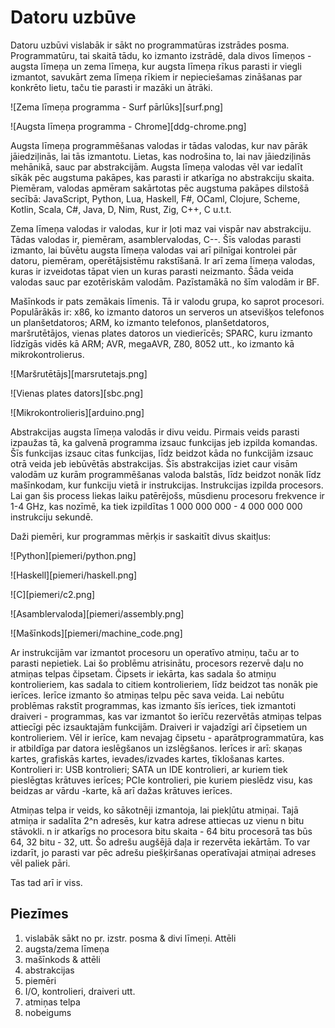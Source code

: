 # Datoru uzbūve

Datoru uzbūvi vislabāk ir sākt no programmatūras izstrādes posma. Programmatūru, tai skaitā tādu, ko izmanto izstrādē, dala divos līmeņos - augsta līmeņa un zema līmeņa, kur augsta līmeņa rīkus parasti ir viegli izmantot, savukārt zema līmeņa rīkiem ir nepieciešamas zināšanas par konkrēto lietu, taču tie parasti ir mazāki un ātrāki.

![Zema līmeņa programma - Surf pārlūks][surf.png]

![Augsta līmeņa programma - Chrome][ddg-chrome.png]

Augsta līmeņa programmēšanas valodas ir tādas valodas, kur nav pārāk jāiedziļinās, lai tās izmantotu. Lietas, kas nodrošina to, lai nav jāiedziļinās mehānikā, sauc par abstrakcijām. Augsta līmeņa valodas vēl var iedalīt sīkāk pēc augstuma pakāpes, kas parasti ir atkarīga no abstrakciju skaita. Piemēram, valodas apmēram sakārtotas pēc augstuma pakāpes dilstošā secībā: JavaScript, Python, Lua, Haskell, F#, OCaml, Clojure, Scheme, Kotlin, Scala, C#, Java, D, Nim, Rust, Zig, C++, C u.t.t. 

Zema līmeņa valodas ir valodas, kur ir ļoti maz vai vispār nav abstrakciju. Tādas valodas ir, piemēram, asamblervalodas, C--. Šīs valodas parasti izmanto, lai būvētu augsta līmeņa valodas vai arī pilnīgai kontrolei pār datoru, piemēram, operētājsistēmu rakstīšanā. Ir arī zema līmeņa valodas, kuras ir izveidotas tāpat vien un kuras parasti neizmanto. Šāda veida valodas sauc par ezotēriskām valodām. Pazīstamākā no šīm valodām ir BF.

Mašīnkods ir pats zemākais līmenis. Tā ir valodu grupa, ko saprot procesori. Populārākās ir: x86, ko izmanto datoros un serveros un atsevišķos telefonos un planšetdatoros; ARM, ko izmanto telefonos, planšetdatoros, maršrutētājos, vienas plates datoros un viedierīcēs; SPARC, kuru izmanto līdzīgās vidēs kā ARM; AVR, megaAVR, Z80, 8052 utt., ko izmanto kā mikrokontrolierus.

![Maršrutētājs][marsrutetajs.png]

![Vienas plates dators][sbc.png]

![Mikrokontrolieris][arduino.png]

Abstrakcijas augsta līmeņa valodās ir divu veidu. Pirmais veids parasti izpaužas tā, ka galvenā programma izsauc funkcijas jeb izpilda komandas. Šīs funkcijas izsauc citas funkcijas, līdz beidzot kāda no funkcijām izsauc otrā veida jeb iebūvētās abstrakcijas. Šīs abstrakcijas iziet caur visām valodām uz kurām programmēšanas valoda balstās, līdz beidzot nonāk līdz mašīnkodam, kur funkciju vietā ir instrukcijas. Instrukcijas izpilda procesors. Lai gan šis process liekas laiku patērējošs, mūsdienu procesoru frekvence ir 1-4 GHz, kas nozīmē, ka tiek izpildītas 1 000 000 000 - 4 000 000 000 instrukciju sekundē.

Daži piemēri, kur programmas mērķis ir saskaitīt divus skaitļus:

![Python][piemeri/python.png]

![Haskell][piemeri/haskell.png]

![C][piemeri/c2.png]

![Asamblervaloda][piemeri/assembly.png]

![Mašīnkods][piemeri/machine_code.png]

Ar instrukcijām var izmantot procesoru un operatīvo atmiņu, taču ar to parasti nepietiek. Lai šo problēmu atrisinātu, procesors rezervē daļu no atmiņas telpas čipsetam. Čipsets ir iekārta, kas sadala šo atmiņu kontrolieriem, kas sadala to citiem kontrolieriem, līdz beidzot tas nonāk pie ierīces. Ierīce izmanto šo atmiņas telpu pēc sava veida. Lai nebūtu problēmas rakstīt programmas, kas izmanto šīs ierīces, tiek izmantoti draiveri - programmas, kas var izmantot šo ierīču rezervētās atmiņas telpas attiecīgi pēc izsauktajām funkcijām. Draiveri ir vajadzīgi arī čipsetiem un kontrolieriem. Vēl ir ierīce, kam nevajag čipsetu - aparātprogrammatūra, kas ir atbildīga par datora ieslēgšanos un izslēgšanos. Ierīces ir arī: skaņas kartes, grafiskās kartes, ievades/izvades kartes, tīklošanas kartes. Kontrolieri ir: USB kontrolieri; SATA un IDE kontrolieri, ar kuriem tiek pieslēgtas krātuves ierīces; PCIe kontrolieri, pie kuriem pieslēdz visu, kas beidzas ar vārdu -karte, kā arī dažas krātuves ierīces.

Atmiņas telpa ir veids, ko sākotnēji izmantoja, lai piekļūtu atmiņai. Tajā atmiņa ir sadalīta 2^n adresēs, kur katra adrese attiecas uz vienu n bitu stāvokli. n ir atkarīgs no procesora bitu skaita - 64 bitu procesorā tas būs 64, 32 bitu - 32, utt. Šo adrešu augšējā daļa ir rezervēta iekārtām. To var izdarīt, jo parasti var pēc adrešu piešķiršanas operatīvajai atmiņai adreses vēl paliek pāri.

Tas tad arī ir viss.

## Piezīmes

1. vislabāk sākt no pr. izstr. posma & divi līmeņi. Attēli
2. augsta/zema līmeņa
3. mašīnkods & attēli
4. abstrakcijas
5. piemēri
6. I/O, kontrolieri, draiveri utt.
7. atmiņas telpa
8. nobeigums
